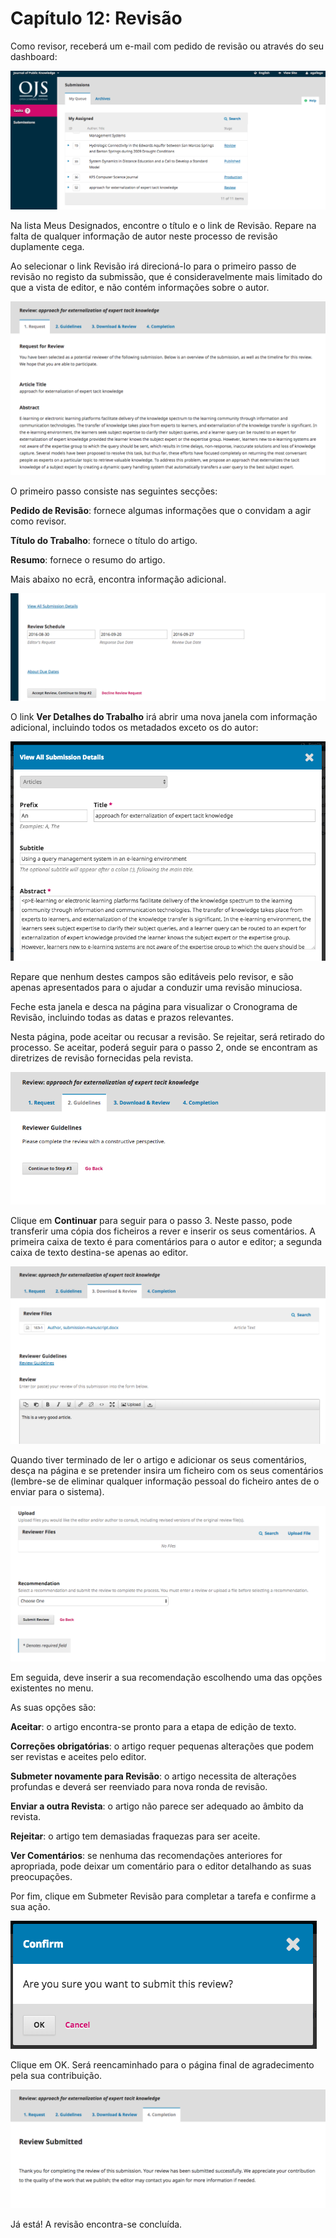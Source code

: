 # Capítulo 12: Revisão

Como revisor, receberá um e-mail com pedido de revisão ou através do seu dashboard:

![](learning-ojs-3-rev-dashboard.png)

Na lista Meus Designados, encontre o título e o link de Revisão. Repare na falta de qualquer informação de autor neste processo de revisão duplamente cega.

Ao selecionar o link Revisão irá direcioná-lo para o primeiro passo de revisão no registo da submissão, que é consideravelmente mais limitado do que a vista de editor, e não contém informações sobre o autor.

![](learning-ojs-3-rev-step1.png)

O primeiro passo consiste nas seguintes secções:

**Pedido de Revisão**: fornece algumas informações que o convidam a agir como revisor.

**Título do Trabalho**: fornece o título do artigo.

**Resumo**: fornece o resumo do artigo.

Mais abaixo no ecrã, encontra informação adicional.

![](learning-ojs-3-rev-step1-3.png)

O link **Ver Detalhes do Trabalho** irá abrir uma nova janela com informação adicional, incluindo todos os metadados exceto os do autor:

![](learning-ojs-3-rev-step1-2.png)

Repare que nenhum destes campos são editáveis pelo revisor, e são apenas apresentados para o ajudar a conduzir uma revisão minuciosa.

Feche esta janela e desca na página para visualizar o Cronograma de Revisão, incluindo todas as datas e prazos relevantes.

Nesta página, pode aceitar ou recusar a revisão. Se rejeitar, será retirado do processo. Se aceitar, poderá seguir para o passo 2, onde se encontram as diretrizes de revisão fornecidas pela revista.

![](learning-ojs-3-rev-step2.png)

Clique em **Continuar** para seguir para o passo 3. Neste passo, pode transferir uma cópia dos ficheiros a rever e inserir os seus comentários. A primeira caixa de texto é para comentários para o autor e editor; a segunda caixa de texto destina-se apenas ao editor.

![](learning-ojs-3-rev-step3.png)

Quando tiver terminado de ler o artigo e adicionar os seus comentários, desça na página e se pretender insira um ficheiro com os seus comentários \(lembre-se de eliminar qualquer informação pessoal do ficheiro antes de o enviar para o sistema\).

![](learning-ojs-3-rev-step3-1.png)

Em seguida, deve inserir a sua recomendação escolhendo uma das opções existentes no menu.

As suas opções são:

**Aceitar**: o artigo encontra-se pronto para a etapa de edição de texto.

**Correções obrigatórias**: o artigo requer pequenas alterações que podem ser revistas e aceites pelo editor.

**Submeter novamente para Revisão**: o artigo necessita de alterações profundas e deverá ser reenviado para nova ronda de revisão.

**Enviar a outra Revista**: o artigo não parece ser adequado ao âmbito da revista.

**Rejeitar**: o artigo tem demasiadas fraquezas para ser aceite.

**Ver Comentários**: se nenhuma das recomendações anteriores for apropriada, pode deixar um comentário para o editor detalhando as suas preocupações.

Por fim, clique em Submeter Revisão para completar a tarefa e confirme a sua ação.

![](learning-ojs-3-rev-step3-2.png)

Clique em OK. Será reencaminhado para o página final de agradecimento pela sua contribuição.

![](learning-ojs-3-rev-step4.png)

Já está! A revisão encontra-se concluída.

